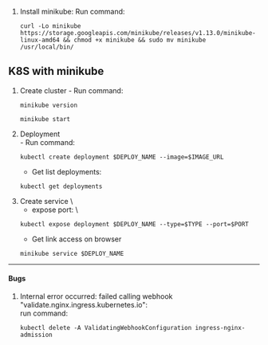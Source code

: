 1. Install minikube:
  Run command:
    ```none
    curl -Lo minikube https://storage.googleapis.com/minikube/releases/v1.13.0/minikube-linux-amd64 && chmod +x minikube && sudo mv minikube /usr/local/bin/
    ```

## K8S with minikube
  1. Create cluster
    - Run command: 
      ```none
      minikube version
      ```
      ```none
      minikube start
      ```
  2. Deployment \
    - Run command:
      ```none
      kubectl create deployment $DEPLOY_NAME --image=$IMAGE_URL
      ```
      - Get list deployments:
      ```none
      kubectl get deployments
      ```
  3. Create service \
	  - expose port: \
	  ```none
	  kubectl expose deployment $DEPLOY_NAME --type=$TYPE --port=$PORT
	  ```
	  - Get link access on browser
	  ```none
	  minikube service $DEPLOY_NAME
	  ```
___

#### Bugs

1. Internal error occurred: failed calling webhook "validate.nginx.ingress.kubernetes.io": \
   run command:
   ```none
   kubectl delete -A ValidatingWebhookConfiguration ingress-nginx-admission
   ```
